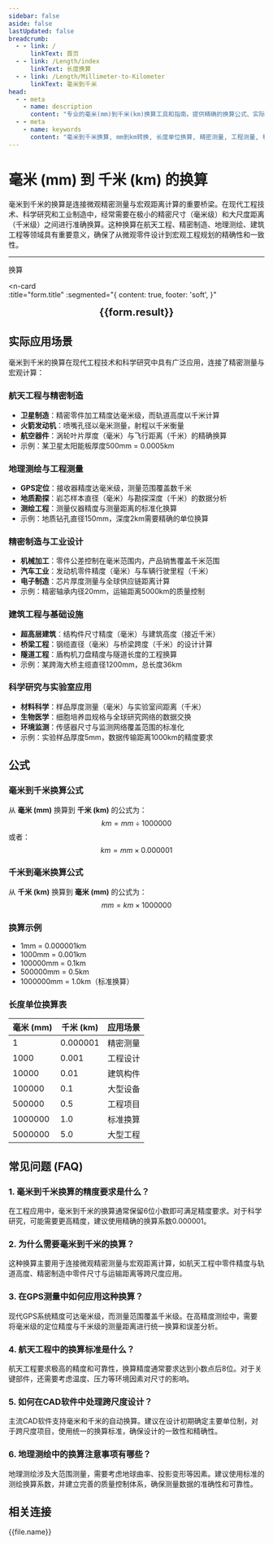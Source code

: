 ```yaml
---
sidebar: false
aside: false
lastUpdated: false
breadcrumb:
  - - link: /
      linkText: 首页
  - - link: /Length/index
      linkText: 长度换算
  - - link: /Length/Millimeter-to-Kilometer
      linkText: 毫米到千米
head:
  - - meta
    - name: description
      content: "专业的毫米(mm)到千米(km)换算工具和指南。提供精确的换算公式、实际应用场景和常见问题解答。适用于工程测量、科学研究、地理测绘和精密制造等领域的长度单位转换需求。"
  - - meta
    - name: keywords
      content: "毫米到千米换算, mm到km转换, 长度单位换算, 精密测量, 工程测量, 科学计算, 地理测绘, 航天工程, 制造业测量, 建筑工程, 距离换算, 尺寸转换, 公制单位, 长度计算器, 单位转换工具"
---
```

# 毫米 (mm) 到 千米 (km) 的换算

毫米到千米的换算是连接微观精密测量与宏观距离计算的重要桥梁。在现代工程技术、科学研究和工业制造中，经常需要在极小的精密尺寸（毫米级）和大尺度距离（千米级）之间进行准确换算。这种换算在航天工程、精密制造、地理测绘、建筑工程等领域具有重要意义，确保了从微观零件设计到宏观工程规划的精确性和一致性。

---
<script setup>
import { onMounted, reactive, inject, ref } from 'vue'
import { NButton, NForm, NFormItem, NInput, NInputNumber, NSelect, NCard, useMessage,NGrid ,NGi } from 'naive-ui'
import { defineClientComponent } from 'vitepress'
import { Length } from '../files';
const seoKey = ['毫米到千米换算','mm到km转换','长度单位换算','精密测量','工程测量','科学计算','地理测绘','航天工程','制造业测量','建筑工程','距离换算','尺寸转换','公制单位','长度计算器','单位转换工具','毫米千米换算','mm km换算','长度单位转换器','测量工具','工程计算','科学研究','地理信息','测绘工程','精密制造','航空航天','建筑测量','工业设计','产品开发','质量控制','标准化测量','国际单位制','公制换算','长度测量','距离计算','尺寸标准','测量精度','工程标准','制造标准','设计规范','技术标准']
const convert = inject('convert')

const form = reactive({
  number: null,
  result: '',
  title: '毫米 (mm) 到千米 (km) 的长度单位换算'
})

const convertHandler = () => {
  if (form.number !== null && !isNaN(form.number)) {
    const convertedValue = parseFloat(form.number) / 1000000
    form.result = `${form.number}mm = ${convertedValue.toFixed(6)}km`
  } else {
    form.result = '请输入有效的数值。'
  }
}
</script>

<n-form size="large" :model="form">
  <n-form-item label="毫米 (mm)">
    <n-input-number v-model:value="form.number" placeholder="输入毫米" style="width: 100%" />
  </n-form-item>
  <n-form-item>
    <n-button type="info" @click="convertHandler" block>换算</n-button>
  </n-form-item>
</n-form>

<n-card  
  :title="form.title"
  :segmented="{
    content: true,
    footer: 'soft',
  }"
>
  <div  style="text-align:center;font-size:20px;">
    <strong>{{form.result}}</strong>
  </div>
    <template #footer>
    <div>
      <span v-for="item of seoKey">{{item}}，</span>
    </div>
  </template>
</n-card>

## 实际应用场景

毫米到千米的换算在现代工程技术和科学研究中具有广泛应用，连接了精密测量与宏观计算：

### 航天工程与精密制造
- **卫星制造**：精密零件加工精度达毫米级，而轨道高度以千米计算
- **火箭发动机**：喷嘴孔径以毫米测量，射程以千米衡量
- **航空器件**：涡轮叶片厚度（毫米）与飞行距离（千米）的精确换算
- 示例：某卫星太阳能板厚度500mm = 0.0005km

### 地理测绘与工程测量
- **GPS定位**：接收器精度达毫米级，测量范围覆盖数千米
- **地质勘探**：岩芯样本直径（毫米）与勘探深度（千米）的数据分析
- **测绘工程**：测量仪器精度与测量距离的标准化换算
- 示例：地质钻孔直径150mm，深度2km需要精确的单位换算

### 精密制造与工业设计
- **机械加工**：零件公差控制在毫米范围内，产品销售覆盖千米范围
- **汽车工业**：发动机零件精度（毫米）与车辆行驶里程（千米）
- **电子制造**：芯片厚度测量与全球供应链距离计算
- 示例：精密轴承内径20mm，运输距离5000km的质量控制

### 建筑工程与基础设施
- **超高层建筑**：结构件尺寸精度（毫米）与建筑高度（接近千米）
- **桥梁工程**：钢缆直径（毫米）与桥梁跨度（千米）的设计计算
- **隧道工程**：盾构机刀盘精度与隧道长度的工程换算
- 示例：某跨海大桥主缆直径1200mm，总长度36km

### 科学研究与实验室应用
- **材料科学**：样品厚度测量（毫米）与实验室间距离（千米）
- **生物医学**：细胞培养皿规格与全球研究网络的数据交换
- **环境监测**：传感器尺寸与监测网络覆盖范围的标准化
- 示例：实验样品厚度5mm，数据传输距离1000km的精度要求

## 公式

### 毫米到千米换算公式
从 **毫米 (mm)** 换算到 **千米 (km)** 的公式为：
$$ km = mm \div 1000000 $$
或者：
$$ km = mm \times 0.000001 $$

### 千米到毫米换算公式
从 **千米 (km)** 换算到 **毫米 (mm)** 的公式为：
$$ mm = km \times 1000000 $$

### 换算示例
- 1mm = 0.000001km
- 1000mm = 0.001km
- 100000mm = 0.1km
- 500000mm = 0.5km
- 1000000mm = 1.0km（标准换算）

### 长度单位换算表
| 毫米 (mm) | 千米 (km) | 应用场景 |
|-----------|-----------|----------|
| 1 | 0.000001 | 精密测量 |
| 1000 | 0.001 | 工程设计 |
| 10000 | 0.01 | 建筑构件 |
| 100000 | 0.1 | 大型设备 |
| 500000 | 0.5 | 工程项目 |
| 1000000 | 1.0 | 标准换算 |
| 5000000 | 5.0 | 大型工程 |

## 常见问题 (FAQ)

### 1. 毫米到千米换算的精度要求是什么？
在工程应用中，毫米到千米的换算通常保留6位小数即可满足精度要求。对于科学研究，可能需要更高精度，建议使用精确的换算系数0.000001。

### 2. 为什么需要毫米到千米的换算？
这种换算主要用于连接微观精密测量与宏观距离计算，如航天工程中零件精度与轨道高度、精密制造中零件尺寸与运输距离等跨尺度应用。

### 3. 在GPS测量中如何应用这种换算？
现代GPS系统精度可达毫米级，而测量范围覆盖千米级。在高精度测绘中，需要将毫米级的定位精度与千米级的测量距离进行统一换算和误差分析。

### 4. 航天工程中的换算标准是什么？
航天工程要求极高的精度和可靠性，换算精度通常要求达到小数点后8位。对于关键部件，还需要考虑温度、压力等环境因素对尺寸的影响。

### 5. 如何在CAD软件中处理跨尺度设计？
主流CAD软件支持毫米和千米的自动换算。建议在设计初期确定主要单位制，对于跨尺度项目，使用统一的换算标准，确保设计的一致性和精确性。

### 6. 地理测绘中的换算注意事项有哪些？
地理测绘涉及大范围测量，需要考虑地球曲率、投影变形等因素。建议使用标准的测绘换算系数，并建立完善的质量控制体系，确保测量数据的准确性和可靠性。

## 相关连接
<n-grid x-gap="12" :cols="2">
  <n-gi v-for="(file, index) in Length" :key="index">
    <n-button
      text
      tag="a"
      :href="file.path"
      type="info"
    >
      {{file.name}}
    </n-button>
  </n-gi>
</n-grid>